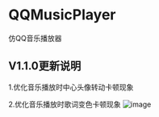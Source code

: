 # QQMusicPlayer
仿QQ音乐播放器

## V1.1.0更新说明

1.优化音乐播放时中心头像转动卡顿现象

2.优化音乐播放时歌词变色卡顿现象
![image](https://github.com/hu670014125/QQMusicPlayer/raw/master/Untitled.gif)